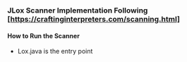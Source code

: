 ### JLox Scanner Implementation Following [https://craftinginterpreters.com/scanning.html]
#### How to Run the Scanner
- Lox.java is the entry point